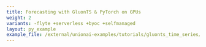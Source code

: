 ```yaml
---
title: Forecasting with GluonTS & PyTorch on GPUs
weight: 2
variants: -flyte +serverless +byoc +selfmanaged
layout: py_example
example_file: /external/unionai-examples/tutorials/gluonts_time_series/gluonts_time_series.py
---
```

